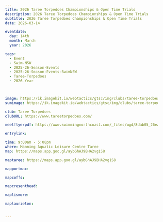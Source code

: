 ```yaml
---
title: 2026 Taree Torpedoes Championships & Open Time Trials
description: 2026 Taree Torpedoes Championships & Open Time Trials
subtitle: 2026 Taree Torpedoes Championships & Open Time Trials
date: 2026-03-14

eventdate:
  day: 14th
  month: March
  year: 2026

tags:
  - Event
  - Swim-NSW
  - 2025-26-Season-Events
  - 2025-26-Season-Events-SwimNSW
  - Taree-Torpedoes
  - 2026-Year
 


image: https://ik.imagekit.io/webtactics/gtsc/img/clubs/taree-torpedoes-600x400.jpg
sumimage: https://ik.imagekit.io/webtactics/gtsc/img/clubs/taree-torpedoes-400x600.jpg

club: Taree Torpedoes
clubURL: https://www.tareetorpedoes.com/

meetflyerpdf: https://www.swimmingnorthcoast.com/_files/ugd/8dab05_26eabd1bd0ea4a69a414eafba2708ccf.pdf

entrylink: 

time: 9:00am - 5:00pm
where: Manning Aquatic Leisure Centre Taree
map: https://maps.app.goo.gl/aybGhAJ9BHA2vg1S8

maptaree: https://maps.app.goo.gl/aybGhAJ9BHA2vg1S8

mapportmac:

mapcoffs:

mapcresenthead:

maplismore: 

maplaurieton: 


---
```



